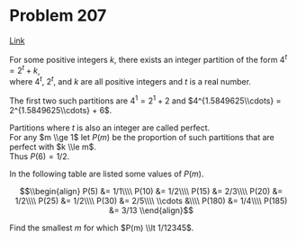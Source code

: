 # Problem 207

[Link](https://projecteuler.net/problem=207)

For some positive integers $k$, there exists an integer partition of the form $4^t = 2^t + k$,  
where $4^t$, $2^t$, and $k$ are all positive integers and $t$ is a real number.

The first two such partitions are $4^1 = 2^1 + 2$ and $4^{1.5849625\\cdots} = 2^{1.5849625\\cdots} + 6$.

Partitions where $t$ is also an integer are called perfect.  
For any $m \\ge 1$ let $P(m)$ be the proportion of such partitions that are perfect with $k \\le m$.  
Thus $P(6) = 1/2$.

In the following table are listed some values of $P(m)$.

$$\\begin{align} P(5) &= 1/1\\\\ P(10) &= 1/2\\\\ P(15) &= 2/3\\\\ P(20) &= 1/2\\\\ P(25) &= 1/2\\\\ P(30) &= 2/5\\\\ \\cdots &\\\\ P(180) &= 1/4\\\\ P(185) &= 3/13 \\end{align}$$

Find the smallest $m$ for which $P(m) \\lt 1/12345$.
